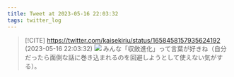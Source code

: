 ```yaml
---
title: Tweet at 2023-05-16 22:03:32
tags: twitter_log
---
```


> [!CITE] https://twitter.com/kaisekiriu/status/1658458157935624192 (2023-05-16 22:03:32)
> ![](https://twitter.com/kaisekiriu/status/1658458157935624192)
> みんな「収斂進化」って言葉が好きね（自分だったら面倒な話に巻き込まれるのを回避しようとして使えない気がする）。

